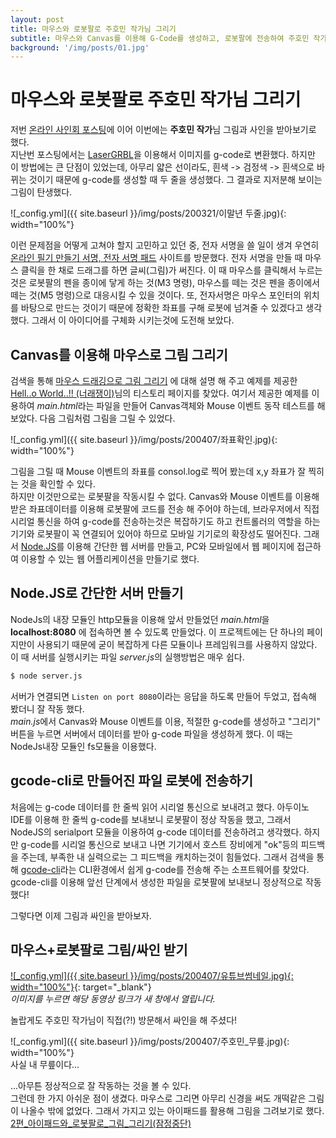 ```yaml
---
layout: post
title: 마우스와 로봇팔로 주호민 작가님 그리기
subtitle: 마우스와 Canvas를 이용해 G-Code를 생성하고, 로봇팔에 전송하여 주호민 작가님 그림과 사인받기(+주작가님 방문?!)
background: '/img/posts/01.jpg'
---
```


# 마우스와 로봇팔로 주호민 작가님 그리기

저번 [온라인 사인회 포스팅](https://ductility.github.io/2020/03/21/%EC%98%A8%EB%9D%BC%EC%9D%B8%EC%82%AC%EC%9D%B8%ED%9A%8C/)에 이어 이번에는 **주호민 작가**님 그림과 사인을 받아보기로 했다.   
지난번 포스팅에서는 [LaserGRBL](http://lasergrbl.com/)을 이용해서 이미지를 g-code로 변환했다. 하지만 이 방법에는 큰 단점이 있었는데, 아무리 얇은 선이라도, 흰색 -> 검정색 -> 흰색으로 바뀌는 것이기 때문에 g-code를 생성할 때 두 줄을 생성했다. 그 결과로 지저분해 보이는 그림이 탄생했다.   

![_config.yml]({{ site.baseurl }}/img/posts/200321/이말년 두줄.jpg){: width="100%"}

이런 문제점을 어떻게 고쳐야 할지 고민하고 있던 중, 전자 서명을 쓸 일이 생겨 우연히 [온라인 필기 만들기 서명, 전자 서명 패드](https://www.signaturemaker.in/ko/draw-a-signature-online/) 사이트를 방문했다. 전자 서명을 만들 때 마우스 클릭을 한 채로 드래그를 하면 글씨(그림)가 써진다. 이 때 마우스를 클릭해서 누르는 것은 로봇팔의 펜을 종이에 닿게 하는 것(M3 명령), 마우스를 떼는 것은 펜을 종이에서 떼는 것(M5 명령)으로 대응시킬 수 있을 것이다. 또, 전자서명은 마우스 포인터의 위치를 바탕으로 만드는 것이기 때문에 정확한 좌표를 구해 로봇에 넘겨줄 수 있겠다고 생각했다. 그래서 이 아이디어를 구체화 시키는것에 도전해 보았다.

## Canvas를 이용해 마우스로 그림 그리기

검색을 통해 [마우스 드래깅으로 그림 그리기](https://kkk-kkk.tistory.com/entry/%EC%98%88%EC%A0%9C-11-11-%EB%A7%88%EC%9A%B0%EC%8A%A4-%EB%93%9C%EB%9E%98%EA%B9%85%EC%9C%BC%EB%A1%9C-%EC%BA%94%EB%B2%84%EC%8A%A4%EC%97%90-%EA%B7%B8%EB%A6%BC-%EA%B7%B8%EB%A6%AC%EA%B8%B0) 에 대해 설명 해 주고 예제를 제공한 
[Hell..o World..!! (너래쟁이)](https://kkk-kkk.tistory.com/)님의 티스토리 페이지를 찾았다. 여기서 제공한 예제를 이용하여 *main.html*라는 파일을 만들어 Canvas객체와 Mouse 이벤트 동작 테스트를 해 보았다. 다음 그림처럼 그림을 그릴 수 있었다.

![_config.yml]({{ site.baseurl }}/img/posts/200407/좌표확인.jpg){: width="100%"}

그림을 그릴 때 Mouse 이벤트의 좌표를 consol.log로 찍어 봤는데 x,y 좌표가 잘 찍히는 것을 확인할 수 있다.   
하지만 이것만으로는 로봇팔을 작동시킬 수 없다. Canvas와 Mouse 이벤트를 이용해 받은 좌표데이터를 이용해 로봇팔에 코드를 전송 해 주어야 하는데, 브라우저에서 직접 시리얼 통신을 하여 g-code를 전송하는것은 복잡하기도 하고 컨트롤러의 역할을 하는 기기와 로봇팔이 꼭 연결되어 있어야 하므로 모바일 기기로의 확장성도 떨어진다. 그래서 [Node.JS](https://nodejs.org/ko/)를 이용해 간단한 웹 서버를 만들고, PC와 모바일에서 웹 페이지에 접근하여 이용할 수 있는 웹 어플리케이션을 만들기로 했다.

## Node.JS로 간단한 서버 만들기

NodeJs의 내장 모듈인 http모듈을 이용해 앞서 만들었던 *main.html*을 **localhost:8080** 에 접속하면 볼 수 있도록 만들었다. 이 프로젝트에는 단 하나의 페이지만이 사용되기 때문에 굳이 복잡하게 다른 모듈이나 프레임워크를 사용하지 않았다. 이 때 서버를 실행시키는 파일 *server.js*의 실행방법은 매우 쉽다.

```bash
$ node server.js
```
서버가 연결되면 ```Listen on port 8080```이라는 응답을 하도록 만들어 두었고, 접속해 봤더니 잘 작동 했다.   
*main.js*에서 Canvas와 Mouse 이벤트를 이용, 적절한 g-code를 생성하고 "그리기" 버튼을 누르면 서버에서 데이터를 받아 g-code 파일을 생성하게 했다. 이 때는 NodeJs내장 모듈인 fs모듈을 이용했다.

## gcode-cli로 만들어진 파일 로봇에 전송하기

처음에는 g-code 데이터를 한 줄씩 읽어 시리얼 통신으로 보내려고 했다. 아두이노 IDE를 이용해 한 줄씩 g-code를 보내보니 로봇팔이 정상 작동을 했고, 그래서 NodeJS의 serialport 모듈을 이용하여 g-code 데이터를 전송하려고 생각했다. 하지만 g-code를 시리얼 통신으로 보내고 나면 기기에서 호스트 장비에게 "ok"등의 피드백을 주는데, 부족한 내 실력으로는 그 피드백을 캐치하는것이 힘들었다. 그래서 검색을 통해 [gcode-cli](https://github.com/hzeller/gcode-cli/)라는 CLI환경에서 쉽게 g-code를 전송해 주는 소프트웨어를 찾았다. gcode-cli를 이용해 앞선 단계에서 생성한 파일을 로봇팔에 보내보니 정상적으로 작동했다!

그렇다면 이제 그림과 싸인을 받아보자.

## 마우스+로봇팔로 그림/싸인 받기
[![_config.yml]({{ site.baseurl }}/img/posts/200407/유튜브썸네일.jpg){: width="100%"}](https://www.youtube.com/watch?v=fTB9tCB1Yvo?t=0s){: target="_blank"}   
*이미지를 누르면 해당 동영상 링크가 새 창에서 열립니다.*

놀랍게도 주호민 작가님이 직접(?!) 방문해서 싸인을 해 주셨다!

![_config.yml]({{ site.baseurl }}/img/posts/200407/주호민_무릎.jpg){: width="100%"}   
사실 내 무릎이다...

...아무튼 정상적으로 잘 작동하는 것을 볼 수 있다.   
그런데 한 가지 아쉬운 점이 생겼다. 마우스로 그리면 아무리 신경을 써도 개떡같은 그림이 나올수 밖에 없었다. 그래서 가지고 있는 아이패드를 활용해 그림을 그려보기로 했다.
[2편_아이패드와_로봇팔로_그림_그리기(잠정중단)]()